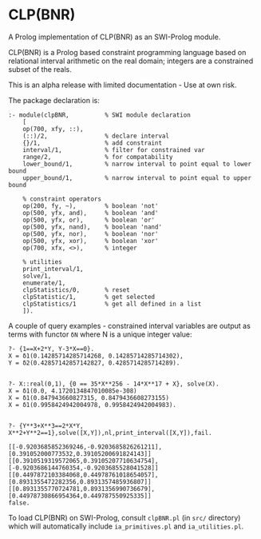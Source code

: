 # CLP(BNR)
A Prolog implementation of CLP(BNR) as an SWI-Prolog module.

CLP(BNR) is a Prolog based constraint programming language based on relational interval arithmetic on the real domain; integers are a constrained subset of the reals. 

This is an alpha release with limited documentation - Use at own risk.

The package declaration is:

	:- module(clpBNR,          % SWI module declaration
		[
		op(700, xfy, ::),
		(::)/2,                % declare interval
		{}/1,                  % add constraint
		interval/1,            % filter for constrained var
		range/2,               % for compatability
		lower_bound/1,         % narrow interval to point equal to lower bound
		upper_bound/1,         % narrow interval to point equal to upper bound
					   
		% constraint operators
		op(200, fy, ~),        % boolean 'not'
		op(500, yfx, and),     % boolean 'and'
		op(500, yfx, or),      % boolean 'or'
		op(500, yfx, nand),    % boolean 'nand'
		op(500, yfx, nor),     % boolean 'nor'
		op(500, yfx, xor),     % boolean 'xor'
		op(700, xfx, <>),      % integer
					   
		% utilities
		print_interval/1,
		solve/1,
		enumerate/1,
		clpStatistics/0,       % reset
		clpStatistic/1,        % get selected
		clpStatistics/1        % get all defined in a list
		]).

A couple of query examples - constrained interval variables are output as terms with functor `δN` where N is a unique integer value:

	?- {1==X+2*Y, Y-3*X==0}.
	X = δ1(0.14285714285714268, 0.14285714285714302),
	Y = δ2(0.42857142857142827, 0.4285714285714289).


	?- X::real(0,1), {0 == 35*X**256 - 14*X**17 + X}, solve(X).
	X = δ1(0.0, 4.1720134847010085e-308) 
	X = δ1(0.847943660827315, 0.8479436608273155) 
	X = δ1(0.9958424942004978, 0.9958424942004983).


	?- {Y**3+X**3==2*X*Y, X**2+Y**2==1},solve([X,Y]),nl,print_interval([X,Y]),fail.
	
	[[-0.9203685852369246,-0.9203685826261211],[0.391052000773532,0.39105200691824143]]
	[[0.3910519319572065,0.39105207710634754],[-0.9203686144760354,-0.9203685528041528]]
	[[0.4497872103384068,0.44978761018654057],[0.8931355472282356,0.8931357485936807]]
	[[0.8931355770724781,0.8931356990736679],[0.44978730866954364,0.449787550925335]]
	false.


To load CLP(BNR) on SWI-Prolog, consult `clpBNR.pl` (in `src/` directory) which will automatically include `ia_primitives.pl` and `ia_utilities.pl`.
